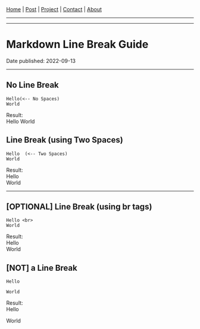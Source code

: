 <nav>
<a href="./index.html">Home</a>
|
<a href="./post.html">Post</a>
|
<a href="./project.html">Project</a>
|
<a href="./contact.html">Contact</a>
|
<a href="./about.html">About</a>
</nav>
</header>
<hr><hr>
<main>
<!-- Your Content Start After This Line -->


# Markdown Line Break Guide

Date published: 2022-09-13

---

## No Line Break

```
Hello(<-- No Spaces)
World
```  
Result:  
Hello
World

## Line Break (using Two Spaces)

```
Hello  (<-- Two Spaces)
World
```  

Result:  
Hello  
World  

---

## [OPTIONAL] Line Break (using br tags)

```
Hello <br>
World
```

Result:  
Hello <br>
World


## [NOT] a Line Break

```
Hello

World
```

Result:  
Hello

World
